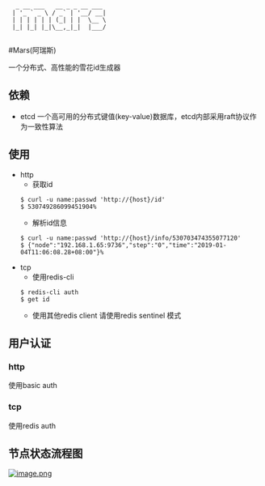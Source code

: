 ```base
                           
  _ __ ___   __ _ _ __ ___ 
 | '_ ` _ \ / _` | '__/ __|
 | | | | | | (_| | |  \__ \
 |_| |_| |_|\__,_|_|  |___/
         
```
#Mars(阿瑞斯)

一个分布式、高性能的雪花id生成器

## 依赖
* etcd 一个高可用的分布式键值(key-value)数据库，etcd内部采用raft协议作为一致性算法

## 使用
* http
   * 获取id
   ```base
   $ curl -u name:passwd 'http://{host}/id'
   $ 530749286099451904%
   ```
   * 解析id信息
   ```$xslt
   $ curl -u name:passwd 'http://{host}/info/530703474355077120'
   $ {"node":"192.168.1.65:9736","step":"0","time":"2019-01-04T11:06:08.28+08:00"}%
   ```
* tcp
   * 使用redis-cli
   ```base
   $ redis-cli auth
   $ get id
   ```
   * 使用其他redis client 请使用redis sentinel 模式 
   
## 用户认证
### http
使用basic auth
### tcp
使用redis auth

## 节点状态流程图
[![image.png](https://i.postimg.cc/jdtXdGKv/image.png)](https://postimg.cc/z32Wx2yR)

